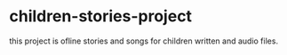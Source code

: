 # children-stories-project
this project is ofline stories and songs for children written and audio files.
